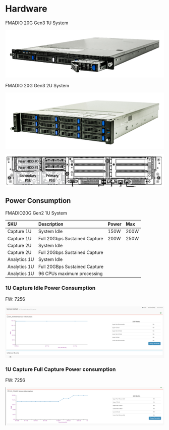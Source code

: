 # Hardware

FMADIO 20G Gen3 1U System

![FMADIO 20G Gen3 1U Packet Capture System](.gitbook/assets/image%20%2816%29.png)

FMADIO 20G Gen3 2U System

![FMADIO 20G Gen3 2U Packet Capture System](.gitbook/assets/image%20%2815%29.png)

![FMADIO 20G 2U Rear view](.gitbook/assets/image%20%2863%29.png)

## Power Consumption

FMADIO20G Gen2 1U System

| SKU | Description | Power | Max |
| :--- | :--- | :--- | :--- |
| Capture 1U | System Idle | 150W | 200W |
| Capture 1U | Full 20Gbps Sustained Capture | 200W | 250W |
| Capture 2U | System Idle |  |  |
| Capture 2U | Full 20Gbps Sustained Capture |  |  |
| Analytics 1U | System Idle |  |  |
| Analytics 1U | Full 20GBps Sustained Capture |  |  |
| Analytics 1U | 96 CPUs maximum processing |  |  |

### 1U Capture Idle Power Consumption

FW: 7256

![FMADIO20G Gen3 1U Power Consumption Idle](.gitbook/assets/image%20%2873%29.png)

### 1U Capture Full Capture Power consumption

FW: 7256

![FMADIO20G Gen3 1U Power Consumption Full Capture](.gitbook/assets/image%20%2874%29.png)

